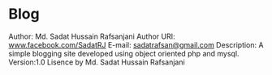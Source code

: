 # Blog
Author: Md. Sadat Hussain Rafsanjani
Author URI: www.facebook.com/SadatRJ
E-mail: sadatrafsan@gmail.com
Description: A simple blogging site developed using object oriented php and mysql. 
Version:1.0
Lisence by Md. Sadat Hussain Rafsanjani
